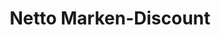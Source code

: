---
title: "Netto Marken-Discount"
url: /berlin/netto-marken-discount-alt-friedrichsfelde/
shop: Supermarkt
---